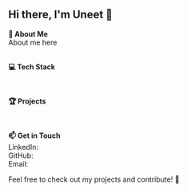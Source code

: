 ## Hi there, I'm Uneet 👋

**🚀 About Me<br>**
About me here<br>
<br>

**💻 Tech Stack<br>**

<br>

**🏆 Projects<br>**

<br>

**📫 Get in Touch<br>**
LinkedIn: <br>
GitHub: <br>
Email: <br>

Feel free to check out my projects and contribute! 🚀<br>
